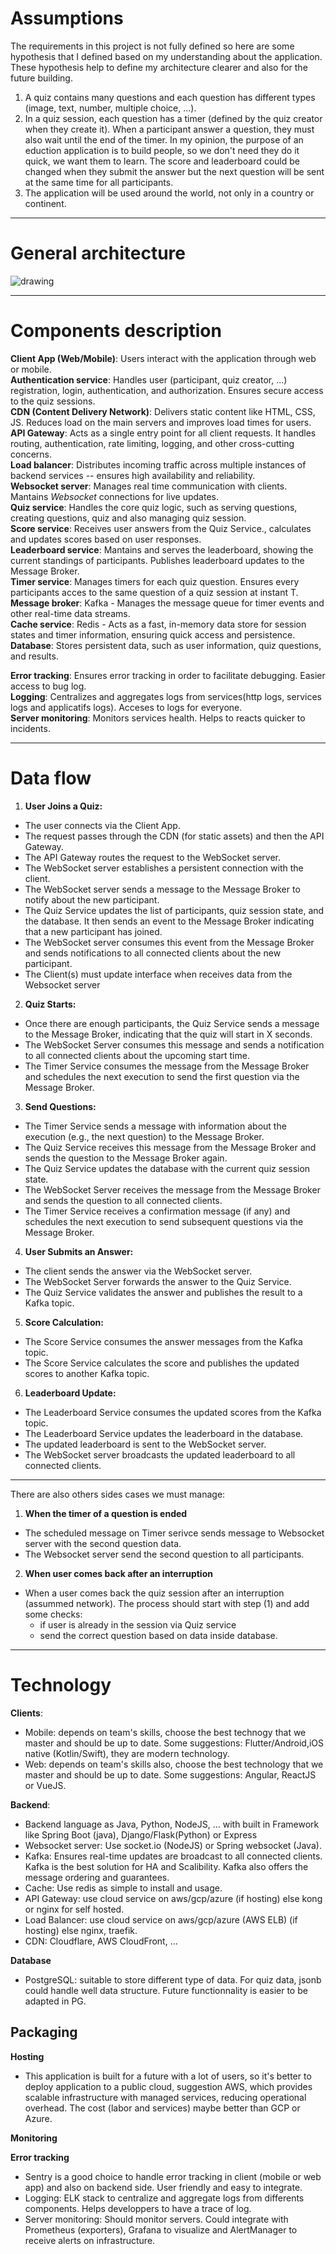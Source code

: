 # Assumptions

The requirements in this project is not fully defined so here are some hypothesis that I defined based on my understanding about the application. These hypothesis help to define my architecture clearer and also for the future building.

1. A quiz contains many questions and each question has different types (image, text, number, multiple choice, ...).  
2. In a quiz session, each question has a timer (defined by the quiz creator when they create it). When a participant answer a question, they must also wait until the end of the timer. In my opinion, the purpose of an eduction application is to build people, so we don't need they do it quick, we want them to learn. The score and leaderboard could be changed when they submit the answer but the next question will be sent at the same time for all participants.
3. The application will be used around the world, not only in a country or continent. 
  
  
---
# General architecture 
![drawing](architecture-quiz-real-time.png)

---
# Components description

**Client App (Web/Mobile)**: Users interact with the application through web or mobile.  
**Authentication service**: Handles user (participant, quiz creator, ...) registration, login, authentication, and authorization. Ensures secure access to the quiz sessions.   
**CDN (Content Delivery Network)**: Delivers static content like HTML, CSS, JS. Reduces load on the main servers and improves load times for users.  
**API Gateway**: Acts as a single entry point for all client requests. It handles routing, authentication, rate limiting, logging, and other cross-cutting concerns.  
**Load balancer**: Distributes incoming traffic across multiple instances of backend services -- ensures high availability and reliability.  
**Websocket server**: Manages real time communication with clients. Mantains *Websocket* connections for live updates.  
**Quiz service**: Handles the core quiz logic, such as serving questions, creating questions, quiz and also managing quiz session.   
**Score service**: Receives user answers from the Quiz Service., calculates and updates scores based on user responses.  
**Leaderboard service**: Mantains and serves the leaderboard, showing the current standings of participants. Publishes leaderboard updates to the Message Broker.  
**Timer service**: Manages timers for each quiz question. Ensures every participants acces to the same question of a quiz session at instant T.  
**Message broker**: Kafka - Manages the message queue for timer events and other real-time data streams.  
**Cache service**: Redis - Acts as a fast, in-memory data store for session states and timer information, ensuring quick access and persistence.  
**Database**: Stores persistent data, such as user information, quiz questions, and results.

**Error tracking**: Ensures error tracking in order to facilitate debugging. Easier access to bug log.  
**Logging**: Centralizes and aggregates logs from services(http logs, services logs and applicatifs logs). Acceses to logs for everyone.  
**Server monitoring**: Monitors services health. Helps to reacts quicker to incidents.

---
# Data flow

1. **User Joins a Quiz:**

- The user connects via the Client App.  
- The request passes through the CDN (for static assets) and then the API Gateway.
- The API Gateway routes the request to the WebSocket server.
- The WebSocket server establishes a persistent connection with the client.
- The WebSocket server sends a message to the Message Broker to notify about the new participant.
- The Quiz Service updates the list of participants, quiz session state, and the database. It then sends an event to the Message Broker indicating that a new participant has joined.
- The WebSocket server consumes this event from the Message Broker and sends notifications to all connected clients about the new participant.
- The Client(s) must update interface when receives data from the Websocket server

2. **Quiz Starts:**

- Once there are enough participants, the Quiz Service sends a message to the Message Broker, indicating that the quiz will start in X seconds.
- The WebSocket Server consumes this message and sends a notification to all connected clients about the upcoming start time.
- The Timer Service consumes the message from the Message Broker and schedules the next execution to send the first question via the Message Broker.

3. **Send Questions:**

- The Timer Service sends a message with information about the execution (e.g., the next question) to the Message Broker.
- The Quiz Service receives this message from the Message Broker and sends the question to the Message Broker again.
- The Quiz Service updates the database with the current quiz session state.
- The WebSocket Server receives the message from the Message Broker and sends the question to all connected clients.
- The Timer Service receives a confirmation message (if any) and schedules the next execution to send subsequent questions via the Message Broker.

4. **User Submits an Answer:**

- The client sends the answer via the WebSocket server.
- The WebSocket Server forwards the answer to the Quiz Service.
- The Quiz Service validates the answer and publishes the result to a Kafka topic.

5. **Score Calculation:**

- The Score Service consumes the answer messages from the Kafka topic.
- The Score Service calculates the score and publishes the updated scores to another Kafka topic.

6. **Leaderboard Update:**

- The Leaderboard Service consumes the updated scores from the Kafka topic.
- The Leaderboard Service updates the leaderboard in the database.
- The updated leaderboard is sent to the WebSocket server.
- The WebSocket server broadcasts the updated leaderboard to all connected clients.

---
There are also others sides cases we must manage:

1. **When the timer of a question is ended**
- The scheduled message on Timer serivce sends message to Websocket server with the second question data.  
- The Websocket server send the second question to all participants.  


2. **When user comes back after an interruption**
- When a user comes back the quiz session after an interruption (assummed network). The process should start with step (1) and add some checks:
    - if user is already in the session via Quiz service 
    - send the correct question based on data inside database. 


---
# Technology  
**Clients**:
- Mobile: depends on team's skills, choose the best technogy that we master and should be up to date. Some suggestions: Flutter/Android,iOS native (Kotlin/Swift), they are modern technology.
- Web: depends on team's skills also, choose the best technology that we master and should be up to date. Some suggestions: Angular, ReactJS or VueJS. 

**Backend**: 
- Backend language as Java, Python, NodeJS, ... with built in Framework like Spring Boot (java), Django/Flask(Python) or Express
- Websocket server: Use socket.io (NodeJS) or Spring websocket (Java).  
- Kafka: Ensures real-time updates are broadcast to all connected clients. Kafka is the best solution for HA and Scalibility. Kafka also offers the message ordering and guarantees.  
- Cache: Use redis as simple to install and usage.  
- API Gateway: use cloud service on aws/gcp/azure (if hosting) else kong or nginx for self hosted.  
- Load Balancer: use cloud service on aws/gcp/azure (AWS ELB) (if hosting) else nginx, traefik.  
- CDN: Cloudflare, AWS CloudFront, ...  

**Database**
- PostgreSQL: suitable to store different type of data. For quiz data, jsonb could handle well data structure. Future functionnality is easier to be adapted in PG.

**Packaging**
- 

**Hosting**
- This application is built for a future with a lot of users, so it's better to deploy application to a public cloud, suggestion AWS, which provides scalable infrastructure with managed services, reducing operational overhead. The cost (labor and services) maybe better than GCP or Azure.

**Monitoring**

**Error tracking**
- Sentry is a good choice to handle error tracking in client (mobile or web app) and also on backend side. User friendly and easy to integrate.
- Logging: ELK stack to centralize and aggregate logs from differents components. Helps developpers to have a trace of log.
- Server monitoring: Should monitor servers. Could integrate with Prometheus (exporters), Grafana to visualize and AlertManager to receive alerts on infrastructure.  
